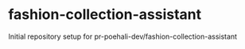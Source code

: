 # fashion-collection-assistant

Initial repository setup for pr-poehali-dev/fashion-collection-assistant